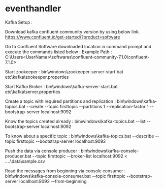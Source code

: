 # eventhandler

Kafka Setup :

Download kafka confluent community version by using below link.
https://www.confluent.io/get-started/?product=software

Go to Confluent Software downloaded location in command prompt and execute the commands listed below :
Example Path : C:\Users\<UserName>\softwares\confluent-community-7.1.0\confluent-7.1.0>

Start zookeeper :
bin\windows\zookeeper-server-start.bat etc\kafka\zookeeper.properties

Start Kafka Broker :
bin\windows\kafka-server-start.bat etc\kafka\server.properties

Create a topic with required partitions and replication :
bin\windows\kafka-topics.bat --create --topic firsttopic --partitions 1 --replication-factor 1 --bootstrap-server localhost:9092

Know the topics created already :
bin\windows\kafka-topics.bat --list --bootstrap-server localhost:9092

To know about a specific topic :
bin\windows\kafka-topics.bat --describe --topic firsttopic --bootstrap-server localhost:9092

Push the data via console producer :
bin\windows\kafka-console-producer.bat --topic firsttopic --broker-list localhost:9092 < ..\..\data\sample.csv

Read the messages from beginning via console consumer :
bin\windows\kafka-console-consumer.bat --topic firsttopic --bootstrap-server localhost:9092 --from-beginning


